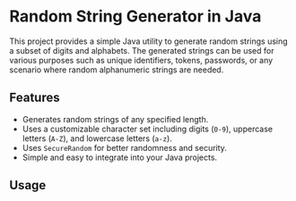 # Random String Generator in Java

This project provides a simple Java utility to generate random strings using a subset of digits and alphabets. The generated strings can be used for various purposes such as unique identifiers, tokens, passwords, or any scenario where random alphanumeric strings are needed.

## Features

- Generates random strings of any specified length.
- Uses a customizable character set including digits (`0-9`), uppercase letters (`A-Z`), and lowercase letters (`a-z`).
- Uses `SecureRandom` for better randomness and security.
- Simple and easy to integrate into your Java projects.

## Usage
